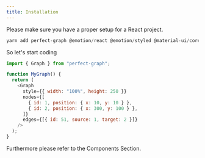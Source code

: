 ```yaml
---
title: Installation
---
```


Please make sure you have a proper setup for a React project.

```js
yarn add perfect-graph @emotion/react @emotion/styled @material-ui/core @material-ui/icons semantic-ui-css semantic-ui-react colay colay-ui immer react-beautiful-dnd @rjsf/core @rjsf/material-ui @rjsf/semantic-ui jsoneditor jsoneditor-react brace
```

So let's start coding

```js
import { Graph } from "perfect-graph";

function MyGraph() {
  return (
    <Graph
      style={{ width: "100%", height: 250 }}
      nodes={[
        { id: 1, position: { x: 10, y: 10 } },
        { id: 2, position: { x: 300, y: 100 } },
      ]}
      edges={[{ id: 51, source: 1, target: 2 }]}
    />
  );
}
```

Furthermore please refer to the Components Section.
